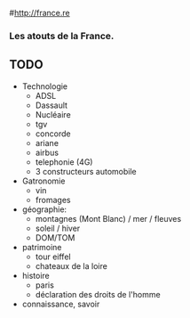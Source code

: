 #http://france.re

### Les atouts de la France.

## TODO

* Technologie
  * ADSL
  * Dassault
  * Nucléaire
  * tgv
  * concorde
  * ariane
  * airbus
  * telephonie (4G)
  * 3 constructeurs automobile
* Gatronomie
  * vin
  * fromages
* géographie: 
  * montagnes (Mont Blanc) / mer / fleuves
  * soleil / hiver
  * DOM/TOM
* patrimoine
  * tour eiffel
  * chateaux de la loire
* histoire
  * paris
  * déclaration des droits de l'homme
* connaissance, savoir